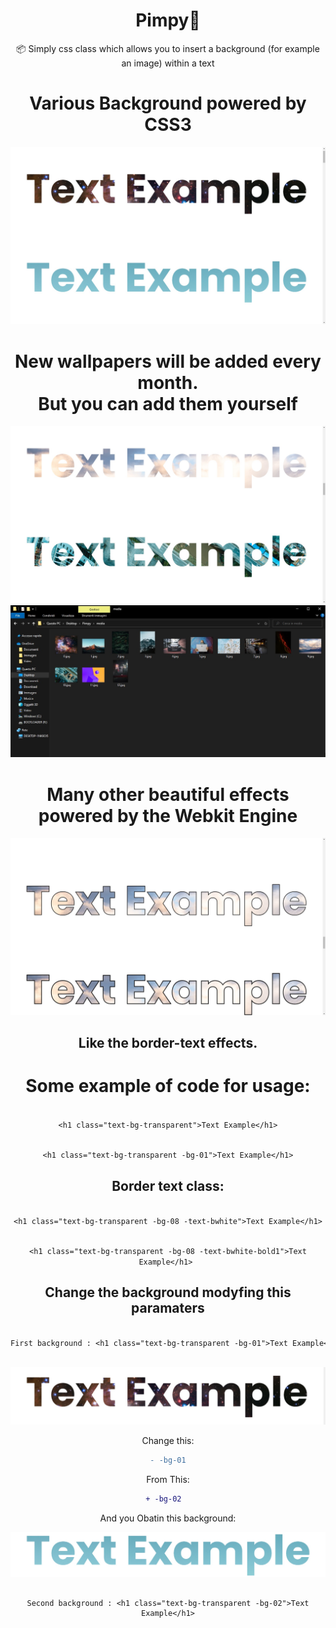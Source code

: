 <div align="center">

# Pimpy🚀
:package: Simply css class which allows you to insert a background (for example an image) within a text
  
<h1>Various Background powered by CSS3</h1>

<img src="https://github.com/anonik9900/Pimpy/blob/main/preview1.jpg?raw=true">

<h1>New wallpapers will be added every month.<br> But you can add them yourself</h1>

<img src="https://github.com/anonik9900/Pimpy/blob/main/preview2.jpg?raw=true">
<img src="https://github.com/anonik9900/Pimpy/blob/main/preview4.jpg?raw=true">
  
<h1>Many other beautiful effects powered by the Webkit Engine</h1>
 
<img src="https://github.com/anonik9900/Pimpy/blob/main/preview3.jpg?raw=true">
<h2>Like the border-text effects.

  

<h1> Some example of code for usage:</h1>
<code>
&lt;h1 class="text-bg-transparent">Text Example&lt;/h1&gt;

&lt;h1 class="text-bg-transparent -bg-01">Text Example&lt;/h1&gt;
</code>

<h2>Border text class:</h2>
<code>
&lt;h1 class="text-bg-transparent -bg-08 -text-bwhite">Text Example&lt;/h1&gt;
  
&lt;h1 class="text-bg-transparent -bg-08 -text-bwhite-bold1">Text Example&lt;/h1&gt;
  </code>
  

 
<h2>Change the background modyfing this paramaters</h2>



```diff

First background : <h1 class="text-bg-transparent -bg-01">Text Example</h1>
  
```  

<img src="https://github.com/anonik9900/Pimpy/blob/main/guide/1b.jpg?raw=true">
 
Change this:

```diff
- -bg-01
```

  
From This:
  
```diff  
+ -bg-02  
```


And you Obatin this background:

<img src="https://github.com/anonik9900/Pimpy/blob/main/guide/2b.jpg?raw=true">

```dif   
  
Second background : <h1 class="text-bg-transparent -bg-02">Text Example</h1>

```
   

  

</div>
